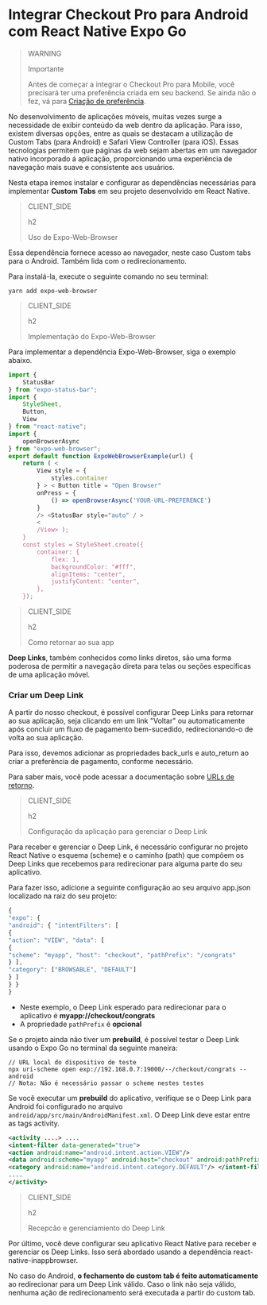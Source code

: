 # Integrar Checkout Pro para Android com React Native Expo Go

> WARNING
>
> Importante
>
> Antes de começar a integrar o Checkout Pro para Mobile, você precisará ter uma preferência criada em seu backend. Se ainda não o fez, vá para [Criação de preferência](/developers/pt/docs/checkout-pro/common-initialization).

No desenvolvimento de aplicações móveis, muitas vezes surge a necessidade de exibir conteúdo da web dentro da aplicação. Para isso, existem diversas opções, entre as quais se destacam a utilização de Custom Tabs (para Android) e Safari View Controller (para iOS). Essas tecnologias permitem que páginas da web sejam abertas em um navegador nativo incorporado á aplicação, proporcionando uma experiência de navegação mais suave e consistente aos usuários.

Nesta etapa iremos instalar e configurar as dependências necessárias para implementar **Custom Tabs** em seu projeto desenvolvido em React Native. 

> CLIENT_SIDE
>
> h2
>
> Uso de Expo-Web-Browser

Essa dependência fornece acesso ao navegador, neste caso Custom tabs para o Android. Também lida com o redirecionamento.

Para instalá-la, execute o seguinte comando no seu terminal:

```yarn
yarn add expo-web-browser
```

> CLIENT_SIDE
>
> h2
>
> Implementação do Expo-Web-Browser

Para implementar a dependência Expo-Web-Browser, siga o exemplo abaixo.

```JavaScript
import {
	StatusBar
} from "expo-status-bar";
import {
	StyleSheet,
	Button,
	View
} from "react-native";
import {
	openBrowserAsync
} from "expo-web-browser";
export default function ExpoWebBrowserExample(url) {
	return ( <
		View style = {
			styles.container
		} > < Button title = "Open Browser"
		onPress = {
			() => openBrowserAsync('YOUR-URL-PREFERENCE')
		}
		/> <StatusBar style="auto" / >
		<
		/View> );
	}
	const styles = StyleSheet.create({
		container: {
			flex: 1,
			backgroundColor: "#fff",
			alignItems: "center",
			justifyContent: "center",
		},
	});
```

> CLIENT_SIDE
>
> h2
>
> Como retornar ao sua app

**Deep Links**, também conhecidos como links diretos, são uma forma poderosa de permitir a navegação direta para telas ou seções específicas de uma aplicação móvel.

### Criar um Deep Link

A partir do nosso checkout, é possível configurar Deep Links para retornar ao sua aplicação, seja clicando em um link "Voltar" ou automaticamente após concluir um fluxo de pagamento bem-sucedido, redirecionando-o de volta ao sua aplicação.

Para isso, devemos adicionar as propriedades back_urls e auto_return ao criar a preferência de pagamento, conforme necessário.

Para saber mais, você pode acessar a documentação sobre [URLs de retorno](/developers/es/docs/checkout-pro/checkout-customization/user-interface/redirection).

> CLIENT_SIDE
>
> h2
>
> Configuração da aplicação para gerenciar o Deep Link 

Para receber e gerenciar o Deep Link, é necessário configurar no projeto React Native o esquema (scheme) e o caminho (path) que compõem os Deep Links que recebemos para redirecionar para alguma parte do seu aplicativo.

Para fazer isso, adicione a seguinte configuração ao seu arquivo app.json localizado na raiz do seu projeto:

```JavaScript
{
"expo": {
"android": { "intentFilters": [
{
"action": "VIEW", "data": [
{
"scheme": "myapp", "host": "checkout", "pathPrefix": "/congrats"
} ],
"category": ["BROWSABLE", "DEFAULT"]
} ]
} }
}
```

* Neste exemplo, o Deep Link esperado para redirecionar para o aplicativo é **myapp://checkout/congrats**
* A propriedade `pathPrefix` é **opcional**

Se o projeto ainda não tiver um **prebuild**, é possível testar o Deep Link usando o Expo Go no terminal da seguinte maneira:

```
// URL local do dispositivo de teste
npx uri-scheme open exp://192.168.0.7:19000/--/checkout/congrats --android
// Nota: Não é necessário passar o scheme nestes testes
```

Se você executar um **prebuild** do aplicativo, verifique se o Deep Link para Android foi configurado no arquivo `android/app/src/main/AndroidManifest.xml`. O Deep Link deve estar entre as tags activity.

```AndroidManifest.xml
<activity ....> ....
<intent-filter data-generated="true">
<action android:name="android.intent.action.VIEW"/>
<data android:scheme="myapp" android:host="checkout" android:pathPrefix="/congrats"/> <category android:name="android.intent.category.BROWSABLE"/>
<category android:name="android.intent.category.DEFAULT"/> </intent-filter>
....
</activity>

```

> CLIENT_SIDE
>
> h2
>
> Recepcão e gerenciamiento do Deep Link

Por último, você deve configurar seu aplicativo React Native para receber e gerenciar os Deep Links. Isso será abordado usando a dependência react-native-inappbrowser.

No caso do Android, **o fechamento do custom tab é feito automaticamente** ao redirecionar para um Deep Link válido. Caso o link não seja válido, nenhuma ação de redirecionamento será executada a partir do custom tab.


